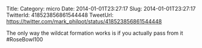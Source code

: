 Title: 
Category: micro
Date: 2014-01-01T23:27:17
Slug: 2014-01-01T23:27:17
TwitterId: 418523856861544448
TweetUrl: https://twitter.com/mark_philpot/status/418523856861544448

The only way the wildcat formation works is if you actually pass from it #RoseBowl100